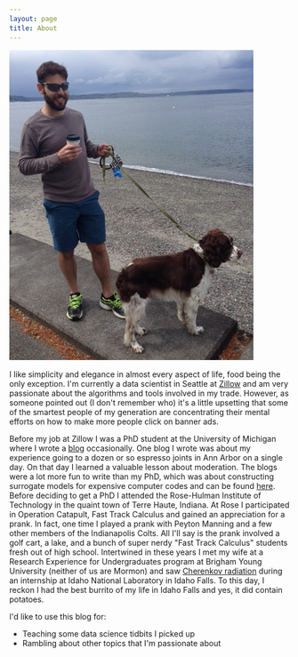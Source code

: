 ```yaml
---
layout: page
title: About
---
```


![Artem and someone else's dog at Alki Beach, Seattle.](/assets/artem_jasper_2015_AlkiBeach.JPG)

I like simplicity and elegance in almost every aspect of life, food being the only exception. I'm currently a data scientist in Seattle at [Zillow](http://www.zillow.com) and am very passionate about the algorithms and tools involved in my trade. However, as someone pointed out (I don't remember who) it's a little upsetting that some of the smartest people of my generation are concentrating their mental efforts on how to make more people click on banner ads. 

Before my job at Zillow I was a PhD student at the University of Michigan where I wrote a [blog](http://www.rackham.umich.edu/blog/16) occasionally. One blog I wrote was about my experience going to a dozen or so espresso joints in Ann Arbor on a single day. On that day I learned a valuable lesson about moderation. The blogs were a lot more fun to write than my PhD, which was about constructing surrogate models for expensive computer codes and can be found [here](https://github.com/yankovai/Thesis). Before deciding to get a PhD I attended the Rose-Hulman Institute of Technology in the quaint town of Terre Haute, Indiana. At Rose I participated in Operation Catapult, Fast Track Calculus and gained an appreciation for a prank. In fact, one time I played a prank with Peyton Manning and a few other members of the Indianapolis Colts. All I'll say is the prank involved a golf cart, a lake, and a bunch of super nerdy "Fast Track Calculus" students fresh out of high school. Intertwined in these years I met my wife at a Research Experience for Undergraduates program at Brigham Young University (neither of us are Mormon) and saw [Cherenkov radiation](http://en.wikipedia.org/wiki/Cherenkov_radiation) during an internship at Idaho National Laboratory in Idaho Falls. To this day, I reckon I had the best burrito of my life in Idaho Falls and yes, it did contain potatoes.

I'd like to use this blog for:

* Teaching some data science tidbits I picked up
* Rambling about other topics that I'm passionate about

